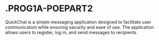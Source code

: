 # .PROG1A-POEPART2
QuickChat is a simple messaging application designed to facilitate user communication while ensuring security and ease of use. The application allows users to register, log in, and send messages to recipients.
